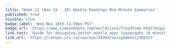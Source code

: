 ```yaml
---
title: 'Week 11 (Nov 14 - 20) Weekly Readings One-Minute Summaries'
published: true
visible: true
badge_label: 'Wed Nov 18th 11:59pm PST'
badge_url: 'https://www.timeanddate.com/worldclock/fixedtime.html?msg=Week+2+%28Sep+12+-+18%29+Weekly+Readings+One-Minute+Summaries+Due+Date&iso=20201118T2359&p1=256'
link_text: 'Guide for designing better mobile apps typography (8 minute read)'
link_url: 'https://canvas.sfu.ca/courses/56304/assignments/504157'
---
```

